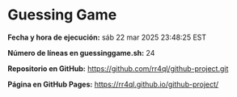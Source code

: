 # Guessing Game

**Fecha y hora de ejecución:** sáb 22 mar 2025 23:48:25 EST

**Número de líneas en guessinggame.sh:** 24

**Repositorio en GitHub:** https://github.com/rr4ql/github-project.git

**Página en GitHub Pages:** https://rr4ql.github.io/github-project/
